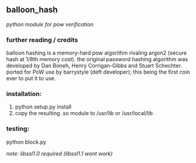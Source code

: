 ## balloon_hash
_python module for pow verification_

### further reading / credits
balloon hashing is a memory-hard pow algorithm rivaling argon2 (secure hash at 1/8th memory cost).
the original password hashing algorithm was developed by Dan Boneh, Henry Corrigan-Gibbs and Stuart Schechter.
ported for PoW use by barrystyle (deft developer); this being the first coin ever to put it to use.

### installation:
1. python setup.py install
2. copy the resulting .so module to /usr/lib or /usr/local/lib

### testing:
python block.py

_note: libssl1.0 required (libssl1.1 wont work)_
